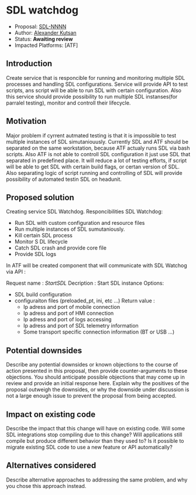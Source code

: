 # SDL watchdog

* Proposal: [SDL-NNNN](nnn-atf-sdl-watchdog-service.md)
* Author: [Alexander Kutsan](https://github.com/LuxoftAKutsan)
* Status: **Awaiting review**
* Impacted Platforms: [ATF]

## Introduction
Create service that is responcible for running and monitoring multiple SDL processes and handling SDL configurations.
Service will provide API to test scripts, ans script will be able to run SDL with certain configuration. 
Also this service should provide possibility to run multiple SDL instanses(for parralel testing), monitor and controll their lifecycle. 

## Motivation

Major problem if cyrrent autmated testing is that it is impossible to test multiple instances of SDL simutaniouusly.
Currently SDL and ATF should be separated on the same workstation, because ATF actualy runs SDL via bash scripts. 
Also ATF is not able to controll SDL configuration it just use SDL that separated in predefined place. 
It will reduce a lot of testing efforts, if script will be able to get SDL with certain build flags, or certan version of SDL. 
Also separating logic of script running and controlling of SDL will provide possibility of automated testin SDL on headunit.

## Proposed solution

Creating service SDL Watchdog.
Responcibilities SDL Watchdog:
 - Run SDL with custom configuration and resource files
 - Run multiple instances of SDL sumutaniously.
 - Kill certain SDL process
 - Monitor S DL lifecycle
 - Catch SDL crash and provide core file
 - Provide SDL logs
 
In ATF will be created component that will communicate with SDL Watchog via API :

Request name :
  *StartSDL*
Decription : 
  Start SDL instance
Options:
 - SDL build configuration
 - configuraiton files (preloaded_pt, ini, etc ...)
 Return value : 
   - Ip adress and port of mobile connection
   - Ip adress and port of HMI connection
   - Ip adress and port of logs accessing
   - Ip adress and port of SDL telemetry information   
   - Some transport specific connection information (BT or USB ...) 

## Potential downsides

Describe any potential downsides or known objections to the course of action presented in this proposal, then provide counter-arguments to these objections. You should anticipate possible objections that may come up in review and provide an initial response here. Explain why the positives of the proposal outweigh the downsides, or why the downside under discussion is not a large enough issue to prevent the proposal from being accepted.

## Impact on existing code

Describe the impact that this change will have on existing code. Will some SDL integrations stop compiling due to this change? Will applications still compile but produce different behavior than they used to? Is it possible to migrate existing SDL code to use a new feature or API automatically?

## Alternatives considered

Describe alternative approaches to addressing the same problem, and why you chose this approach instead.
